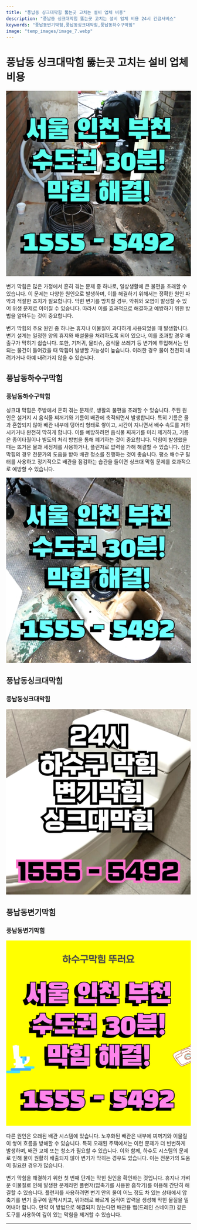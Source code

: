 ```yaml
---
title: "풍납동 싱크대막힘 뚫는곳 고치는 설비 업체 비용"
description: "풍납동 싱크대막힘 뚫는곳 고치는 설비 업체 비용 24시 긴급서비스"
keywords: "풍납동변기막힘,풍납동싱크대막힘,풍납동하수구막힘"
image: "temp_images/image_7.webp"
---
```


# 풍납동 싱크대막힘 뚫는곳 고치는 설비 업체 비용

![풍납동하수구막힘](temp_images/image_5.webp) 

변기 막힘은 많은 가정에서 흔히 겪는 문제 중 하나로, 일상생활에 큰 불편을 초래할 수 있습니다. 이 문제는 다양한 원인으로 발생하며, 이를 해결하기 위해서는 정확한 원인 파악과 적절한 조치가 필요합니다. 막힌 변기를 방치할 경우, 악취와 오염이 발생할 수 있어 위생 문제로 이어질 수 있습니다. 따라서 이를 효과적으로 해결하고 예방하기 위한 방법을 알아두는 것이 중요합니다.

변기 막힘의 주요 원인 중 하나는 휴지나 이물질이 과다하게 사용되었을 때 발생합니다. 변기 설계는 일정한 양의 휴지와 배설물을 처리하도록 되어 있으나, 이를 초과할 경우 배출구가 막히기 쉽습니다. 또한, 기저귀, 물티슈, 음식물 쓰레기 등 변기에 투입해서는 안 되는 물건이 들어갔을 때 막힘이 발생할 가능성이 높습니다. 이러한 경우 물이 천천히 내려가거나 아예 내려가지 않을 수 있습니다.


## 풍납동하수구막힘

### 풍납동하수구막힘

싱크대 막힘은 주방에서 흔히 겪는 문제로, 생활의 불편을 초래할 수 있습니다. 주된 원인은 설거지 시 음식물 찌꺼기와 기름이 배관에 축적되면서 발생합니다. 특히 기름은 물과 혼합되지 않아 배관 내부에 덩어리 형태로 쌓이고, 시간이 지나면서 배수 속도를 저하시키거나 완전히 막히게 합니다. 이를 예방하려면 음식물 찌꺼기를 미리 제거하고, 기름은 종이타월이나 별도의 처리 방법을 통해 폐기하는 것이 중요합니다. 막힘이 발생했을 때는 뜨거운 물과 세정제를 사용하거나, 플런저로 압력을 가해 해결할 수 있습니다. 심한 막힘의 경우 전문가의 도움을 받아 배관 청소를 진행하는 것이 좋습니다. 평소 배수구 필터를 사용하고 정기적으로 배관을 점검하는 습관을 들이면 싱크대 막힘 문제를 효과적으로 예방할 수 있습니다.

![풍납동하수구막힘](temp_images/image_9.webp) 



## 풍납동싱크대막힘

### 풍납동싱크대막힘

![풍납동싱크대막힘](temp_images/image_3.webp) 



## 풍납동변기막힘

### 풍납동변기막힘

![풍납동변기막힘](temp_images/image_1.webp) 

  다른 원인은 오래된 배관 시스템에 있습니다. 노후화된 배관은 내부에 찌꺼기와 이물질이 쌓여 흐름을 방해할 수 있습니다. 특히 오래된 주택에서는 이런 문제가 더 빈번하게 발생하며, 배관 교체 또는 청소가 필요할 수 있습니다. 이와 함께, 하수도 시스템의 문제로 인해 물이 원활히 배출되지 않아 변기가 막히는 경우도 있습니다. 이는 전문가의 도움이 필요한 경우가 많습니다.

변기 막힘을 해결하기 위한 첫 번째 단계는 막힌 원인을 확인하는 것입니다. 휴지나 가벼운 이물질로 인해 발생한 문제라면 플런저(압축기를 사용한 흡착기)를 이용해 간단히 해결할 수 있습니다. 플런저를 사용하려면 변기 안의 물이 어느 정도 차 있는 상태에서 압축기를 변기 출구에 밀착시키고, 위아래로 빠르게 움직여 압력을 생성해 막힌 물질을 밀어내야 합니다. 만약 이 방법으로 해결되지 않는다면 배관용 뱀(드레인 스네이크) 같은 도구를 사용하여 깊이 있는 막힘을 제거할 수 있습니다.


---

